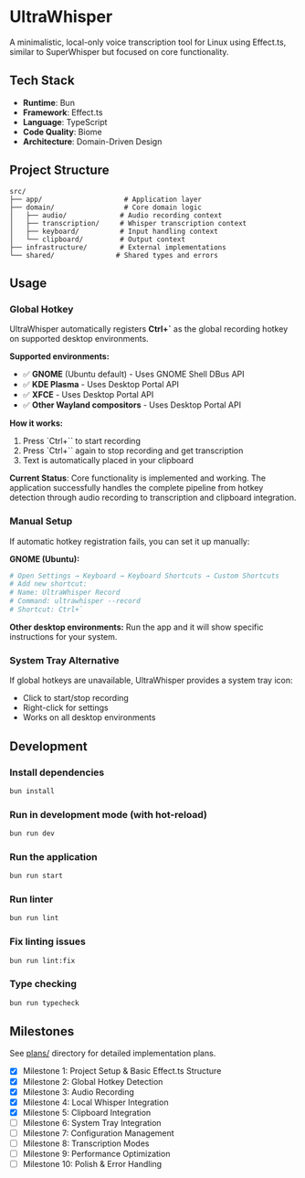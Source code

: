 # UltraWhisper

A minimalistic, local-only voice transcription tool for Linux using Effect.ts, similar to SuperWhisper but focused on core functionality.

## Tech Stack

- **Runtime**: Bun
- **Framework**: Effect.ts
- **Language**: TypeScript
- **Code Quality**: Biome
- **Architecture**: Domain-Driven Design

## Project Structure

```
src/
├── app/                    # Application layer
├── domain/                 # Core domain logic
│   ├── audio/             # Audio recording context
│   ├── transcription/     # Whisper transcription context
│   ├── keyboard/          # Input handling context
│   └── clipboard/         # Output context
├── infrastructure/        # External implementations
└── shared/               # Shared types and errors
```

## Usage

### Global Hotkey

UltraWhisper automatically registers **Ctrl+`** as the global recording hotkey on supported desktop environments.

**Supported environments:**
- ✅ **GNOME** (Ubuntu default) - Uses GNOME Shell DBus API
- ✅ **KDE Plasma** - Uses Desktop Portal API  
- ✅ **XFCE** - Uses Desktop Portal API
- ✅ **Other Wayland compositors** - Uses Desktop Portal API

**How it works:**
1. Press `Ctrl+`` to start recording
2. Press `Ctrl+`` again to stop recording and get transcription
3. Text is automatically placed in your clipboard

**Current Status**: Core functionality is implemented and working. The application successfully handles the complete pipeline from hotkey detection through audio recording to transcription and clipboard integration.

### Manual Setup

If automatic hotkey registration fails, you can set it up manually:

**GNOME (Ubuntu):**
```bash
# Open Settings → Keyboard → Keyboard Shortcuts → Custom Shortcuts
# Add new shortcut:
# Name: UltraWhisper Record
# Command: ultrawhisper --record  
# Shortcut: Ctrl+`
```

**Other desktop environments:** Run the app and it will show specific instructions for your system.

### System Tray Alternative

If global hotkeys are unavailable, UltraWhisper provides a system tray icon:
- Click to start/stop recording
- Right-click for settings
- Works on all desktop environments

## Development

### Install dependencies
```bash
bun install
```

### Run in development mode (with hot-reload)
```bash
bun run dev
```

### Run the application
```bash
bun run start
```

### Run linter
```bash
bun run lint
```

### Fix linting issues
```bash
bun run lint:fix
```

### Type checking
```bash
bun run typecheck
```

## Milestones

See [plans/](./plans/) directory for detailed implementation plans.

- [x] Milestone 1: Project Setup & Basic Effect.ts Structure
- [x] Milestone 2: Global Hotkey Detection
- [x] Milestone 3: Audio Recording
- [x] Milestone 4: Local Whisper Integration
- [x] Milestone 5: Clipboard Integration
- [ ] Milestone 6: System Tray Integration
- [ ] Milestone 7: Configuration Management
- [ ] Milestone 8: Transcription Modes
- [ ] Milestone 9: Performance Optimization
- [ ] Milestone 10: Polish & Error Handling
